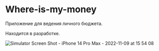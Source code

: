 # Where-is-my-money


Приложение для ведения личного бюджета. 

Находится в разработке.


![Simulator Screen Shot - iPhone 14 Pro Max - 2022-11-09 at 15 54 08](https://user-images.githubusercontent.com/102225942/200835838-45d24aac-83c6-44cb-bbe6-94dfcb8e63a9.png)
